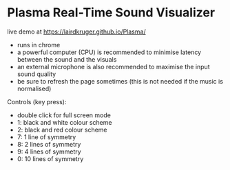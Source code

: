 # Plasma Real-Time Sound Visualizer
live demo at https://lairdkruger.github.io/Plasma/ 
 
- runs in chrome
- a powerful computer (CPU) is recommended to minimise latency between the sound and the visuals
- an external microphone is also recommended to maximise the input sound quality
- be sure to refresh the page sometimes (this is not needed if the music is normalised)

Controls (key press):
- double click for full screen mode
- 1: black and white colour scheme
- 2: black and red colour scheme
- 7: 1 line of symmetry
- 8: 2 lines of symmetry
- 9: 4 lines of symmetry
- 0: 10 lines of symmetry
